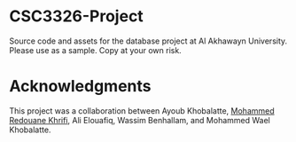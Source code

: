 CSC3326-Project
===============

Source code and assets for the database project at Al Akhawayn University.
Please use as a sample. Copy at your own risk.


Acknowledgments
===============
This project was a collaboration between Ayoub Khobalatte, 
<a href='https://github.com/spirit29' target='_blank'>Mohammed Redouane Khrifi</a>,
Ali Elouafiq, Wassim Benhallam, and Mohammed Wael Khobalatte.